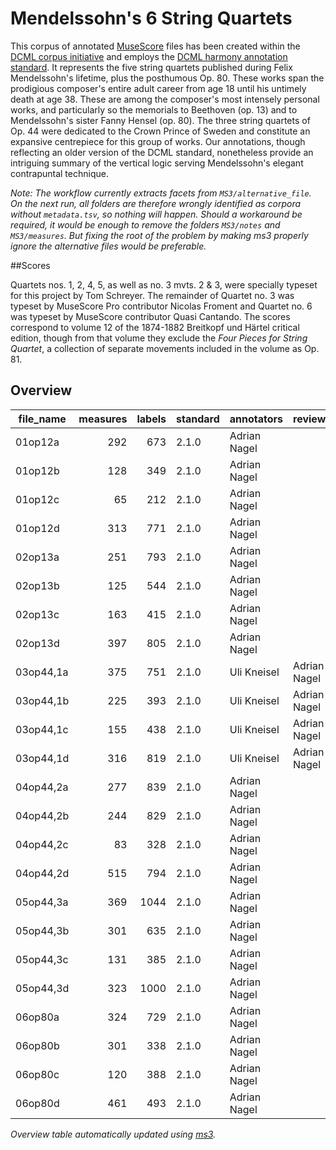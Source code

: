 # Mendelssohn's 6 String Quartets

This corpus of annotated [MuseScore](https://musescore.org) files has been created within
the [DCML corpus initiative](https://github.com/DCMLab/dcml_corpora) and employs
the [DCML harmony annotation standard](https://github.com/DCMLab/standards). It represents the five string quartets published during Felix Mendelssohn's lifetime, plus the posthumous Op. 80. These works span the prodigious composer's entire adult career from age 18 until his untimely death at age 38. These are among the composer's most intensely personal works, and particularly so the memorials to Beethoven (op. 13) and to Mendelssohn's sister Fanny Hensel (op. 80). The three string quartets of Op. 44 were dedicated to the Crown Prince of Sweden and constitute an expansive centrepiece for this group of works. Our annotations, though reflecting an older version of the DCML standard, nonetheless provide an intriguing summary of the vertical logic serving Mendelssohn's elegant contrapuntal technique.

*Note: The workflow currently extracts facets from `MS3/alternative_file`. On the next run, all folders are therefore wrongly identified as corpora without `metadata.tsv`, so nothing will happen. Should a workaround be required, it would be enough to remove the folders `MS3/notes` and `MS3/measures`. But fixing the root of the problem by making ms3 properly ignore the alternative files would be preferable.*

##Scores

Quartets nos. 1, 2, 4, 5, as well as no. 3 mvts. 2 & 3, were specially typeset for this project by Tom Schreyer. The remainder of Quartet no. 3 was typeset by MuseScore Pro contributor Nicolas Froment and Quartet no. 6 was typeset by MuseScore contributor Quasi Cantando. The scores correspond to volume 12 of the 1874-1882 Breitkopf und Härtel critical edition, though from that volume they exclude the *Four Pieces for String Quartet*, a collection of separate movements included in the volume as Op. 81.

## Overview
|file_name|measures|labels|standard| annotators | reviewers  |
|---------|-------:|-----:|--------|------------|------------|
|01op12a  |     292|   673|2.1.0   |Adrian Nagel|            |
|01op12b  |     128|   349|2.1.0   |Adrian Nagel|            |
|01op12c  |      65|   212|2.1.0   |Adrian Nagel|            |
|01op12d  |     313|   771|2.1.0   |Adrian Nagel|            |
|02op13a  |     251|   793|2.1.0   |Adrian Nagel|            |
|02op13b  |     125|   544|2.1.0   |Adrian Nagel|            |
|02op13c  |     163|   415|2.1.0   |Adrian Nagel|            |
|02op13d  |     397|   805|2.1.0   |Adrian Nagel|            |
|03op44,1a|     375|   751|2.1.0   |Uli Kneisel |Adrian Nagel|
|03op44,1b|     225|   393|2.1.0   |Uli Kneisel |Adrian Nagel|
|03op44,1c|     155|   438|2.1.0   |Uli Kneisel |Adrian Nagel|
|03op44,1d|     316|   819|2.1.0   |Uli Kneisel |Adrian Nagel|
|04op44,2a|     277|   839|2.1.0   |Adrian Nagel|            |
|04op44,2b|     244|   829|2.1.0   |Adrian Nagel|            |
|04op44,2c|      83|   328|2.1.0   |Adrian Nagel|            |
|04op44,2d|     515|   794|2.1.0   |Adrian Nagel|            |
|05op44,3a|     369|  1044|2.1.0   |Adrian Nagel|            |
|05op44,3b|     301|   635|2.1.0   |Adrian Nagel|            |
|05op44,3c|     131|   385|2.1.0   |Adrian Nagel|            |
|05op44,3d|     323|  1000|2.1.0   |Adrian Nagel|            |
|06op80a  |     324|   729|2.1.0   |Adrian Nagel|            |
|06op80b  |     301|   338|2.1.0   |Adrian Nagel|            |
|06op80c  |     120|   388|2.1.0   |Adrian Nagel|            |
|06op80d  |     461|   493|2.1.0   |Adrian Nagel|            |


*Overview table automatically updated using [ms3](https://ms3.readthedocs.io/).*
